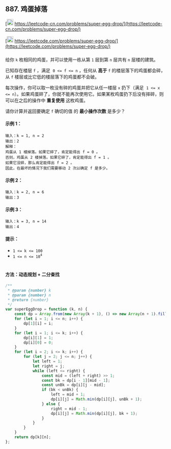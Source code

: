 ## 887. 鸡蛋掉落

[<img src="https://static.leetcode-cn.com/cn-mono-assets/production/assets/logo-dark-cn.c42314a8.svg" height="20" /> https://leetcode-cn.com/problems/super-egg-drop/](https://leetcode-cn.com/problems/super-egg-drop/)

[<img src="https://assets.leetcode.com/static_assets/public/webpack_bundles/images/logo-dark.e99485d9b.svg" height="20"/> https://leetcode.com/problems/super-egg-drop/](https://leetcode.com/problems/super-egg-drop/)

###

给你 `k` 枚相同的鸡蛋，并可以使用一栋从第 `1` 层到第 `n` 层共有 `n` 层楼的建筑。

已知存在楼层 `f` ，满足  `0 <= f <= n` ，任何从 **高于** `f` 的楼层落下的鸡蛋都会碎，从 `f` 楼层或比它低的楼层落下的鸡蛋都不会破。

每次操作，你可以取一枚没有碎的鸡蛋并把它从任一楼层 `x` 扔下（满足  `1 <= x <= n`）。如果鸡蛋碎了，你就不能再次使用它。如果某枚鸡蛋扔下后没有摔碎，则可以在之后的操作中 **重复使用** 这枚鸡蛋。

请你计算并返回要确定 `f` 确切的值 的 **最小操作次数** 是多少？

#### 示例 1：

```
输入：k = 1, n = 2
输出：2
解释：
鸡蛋从 1 楼掉落。如果它碎了，肯定能得出 f = 0 。
否则，鸡蛋从 2 楼掉落。如果它碎了，肯定能得出 f = 1 。
如果它没碎，那么肯定能得出 f = 2 。
因此，在最坏的情况下我们需要移动 2 次以确定 f 是多少。
```

#### 示例 2：

```
输入：k = 2, n = 6
输出：3
```

#### 示例 3：

```
输入：k = 3, n = 14
输出：4
```

#### 提示：

-   `1 <= k <= 100`
-   `1 <= n <= 10`<sup>`4`</sup>

#

#### 方法：动态规划 + 二分查找

```js
/**
 * @param {number} k
 * @param {number} n
 * @return {number}
 */
var superEggDrop = function (k, n) {
    const dp = Array.from(new Array(k + 1), () => new Array(n + 1).fill(Infinity));
    for (let i = 1; i <= n; i++) {
        dp[1][i] = i;
    }
    for (let i = 1; i <= k; i++) {
        dp[i][1] = 1;
        dp[i][0] = 0;
    }
    for (let i = 2; i <= k; i++) {
        for (let j = 2; j <= n; j++) {
            let left = 1;
            let right = j;
            while (left <= right) {
                const mid = (left + right) >> 1;
                const bk = dp[i - 1][mid - 1];
                const unBk = dp[i][j - mid];
                if (bk < unBk) {
                    left = mid + 1;
                    dp[i][j] = Math.min(dp[i][j], unBk + 1);
                } else {
                    right = mid - 1;
                    dp[i][j] = Math.min(dp[i][j], bk + 1);
                }
            }
        }
    }
    return dp[k][n];
};
```
